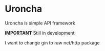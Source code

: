 # Uroncha
Uroncha is simple API framework

**IMPORTANT** Still in development

I want to change gin to raw net/http package